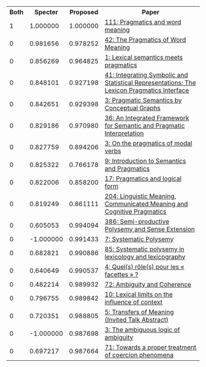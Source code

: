 <html><table><tr>
<th>Both</th>
<th>Specter</th>
<th>Proposed</th>
<th>Paper</th>
</tr>
<tr>
<td>1</td>
<td>1.000000</td>
<td>1.000000</td>
<td><a href="https://www.semanticscholar.org/paper/2112ba31752ab484faee7cf5978b379560318d75">111: Pragmatics and word meaning</a></td>
</tr>
<tr>
<td>0</td>
<td>0.981656</td>
<td>0.978252</td>
<td><a href="https://www.semanticscholar.org/paper/969f9236e40db4c9a5a9ac3b66d46a37c9ea0625">42: The Pragmatics of Word Meaning</a></td>
</tr>
<tr>
<td>0</td>
<td>0.856269</td>
<td>0.964825</td>
<td><a href="https://www.semanticscholar.org/paper/fee4e7ac4b17ab1feb093bfd1adef89f9632cbc6">1: Lexical semantics meets pragmatics</a></td>
</tr>
<tr>
<td>0</td>
<td>0.848101</td>
<td>0.927198</td>
<td><a href="https://www.semanticscholar.org/paper/4a7b86044535c64641224cd1b99e0e0af315569a">41: Integrating Symbolic and Statistical Representations: The Lexicon Pragmatics Interface</a></td>
</tr>
<tr>
<td>0</td>
<td>0.842651</td>
<td>0.929398</td>
<td><a href="https://www.semanticscholar.org/paper/f115a5516409e87883d26f33db00ead17e149e44">3: Pragmatic Semantics by Conceptual Graphs</a></td>
</tr>
<tr>
<td>0</td>
<td>0.829186</td>
<td>0.970980</td>
<td><a href="https://www.semanticscholar.org/paper/1ef8981c314ce27d05ec4f01c887ceba3a5e8ecd">36: An Integrated Framework for Semantic and Pragmatic Interpretation</a></td>
</tr>
<tr>
<td>0</td>
<td>0.827759</td>
<td>0.894206</td>
<td><a href="https://www.semanticscholar.org/paper/28c88183826ae83a0b9897b2efa14cba087559de">3: On the pragmatics of modal verbs</a></td>
</tr>
<tr>
<td>0</td>
<td>0.825322</td>
<td>0.766178</td>
<td><a href="https://www.semanticscholar.org/paper/bffab493ec0347294869f283027653c7ce7773b1">9: Introduction to Semantics and Pragmatics</a></td>
</tr>
<tr>
<td>0</td>
<td>0.822006</td>
<td>0.858200</td>
<td><a href="https://www.semanticscholar.org/paper/7fea5fb46c30f838faa6e5b7ab93cd9eeaa9fb9f">17: Pragmatics and logical form</a></td>
</tr>
<tr>
<td>0</td>
<td>0.819249</td>
<td>0.861111</td>
<td><a href="https://www.semanticscholar.org/paper/efa4e602a07fbc67d0152609208082747eb880d5">204: Linguistic Meaning, Communicated Meaning and Cognitive Pragmatics</a></td>
</tr>
<tr>
<td>0</td>
<td>0.605053</td>
<td>0.994094</td>
<td><a href="https://www.semanticscholar.org/paper/8c50c2efeadf4ce085b988f0dfdb5c4d22567f1b">386: Semi-productive Polysemy and Sense Extension</a></td>
</tr>
<tr>
<td>0</td>
<td>-1.000000</td>
<td>0.991433</td>
<td><a href="https://www.semanticscholar.org/paper/2d4ad3d3f3901e615863c1ef97c780198936723a">7: Systematic Polysemy</a></td>
</tr>
<tr>
<td>0</td>
<td>0.682821</td>
<td>0.990886</td>
<td><a href="https://www.semanticscholar.org/paper/d3d46364a81edcaaa21379fe6bfdacf1ff0c196c">85: Systematic polysemy in lexicology and lexicography</a></td>
</tr>
<tr>
<td>0</td>
<td>0.640649</td>
<td>0.990537</td>
<td><a href="https://www.semanticscholar.org/paper/289c8f838061e0875b273a04855ed6296703e617">4: Quel(s) rôle(s) pour les « facettes » ?</a></td>
</tr>
<tr>
<td>0</td>
<td>0.482214</td>
<td>0.989932</td>
<td><a href="https://www.semanticscholar.org/paper/5fb68e1b5d0665d6c0c0a5d5ae54ff2f6c04f8f5">72: Ambiguity and Coherence</a></td>
</tr>
<tr>
<td>0</td>
<td>0.796755</td>
<td>0.989842</td>
<td><a href="https://www.semanticscholar.org/paper/78ff9aa3e9b3ef8c3911fb9b28268963d2736934">10: Lexical limits on the influence of context</a></td>
</tr>
<tr>
<td>0</td>
<td>0.720351</td>
<td>0.988805</td>
<td><a href="https://www.semanticscholar.org/paper/43e449b2067e376da51e6be249018d99bf7ee679">5: Transfers of Meaning (Invited Talk Abstract)</a></td>
</tr>
<tr>
<td>0</td>
<td>-1.000000</td>
<td>0.987698</td>
<td><a href="https://www.semanticscholar.org/paper/b0d32c69ad07bb91b4ea08495b9a108f12169512">3: The ambiguous logic of ambiguity</a></td>
</tr>
<tr>
<td>0</td>
<td>0.697217</td>
<td>0.987664</td>
<td><a href="https://www.semanticscholar.org/paper/1871a6027323c7b75bb310b405443c8e0b743821">71: Towards a proper treatment of coercion phenomena</a></td>
</tr>
</table></html>
